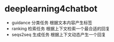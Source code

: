 # deeplearning4chatbot
* guidance 分类任务 根据文本内容产生标签
* ranking  检索任务	根据上下文检索一个最合适的回复
* seqs2seq 生成任务 根据上下文动态产生一个回复
